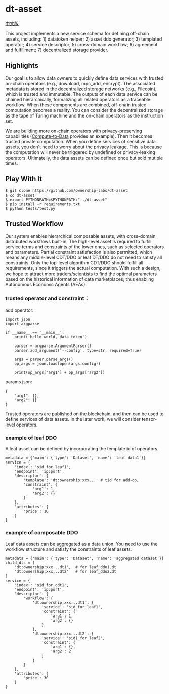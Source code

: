 # dt-asset

[中文版](./README_CN.md)

This project implements a new service schema for defining off-chain assets, including: 1) datatoken helper; 2) asset ddo generator; 3) templated operator; 4) service descriptor; 5) cross-domain workflow; 6) agreement and fulfillment; 7) decentralized storage provider.

## Highlights

Our goal is to allow data owners to quickly define data services with trusted on-chain operators (e.g., download, mpc_add, encrypt). The associated metadata is stored in the decentralized storage networks (e.g., Filecoin), which is trusted and immutable. The outputs of each data service can be chained hierarchically, formalizing all related operators as a traceable workflow. When these components are combined, off-chain trusted computation becomes a reality. You can consider the decentralized storage as the tape of Turing machine and the on-chain operators as the instruction set.

We are building more on-chain operators with privacy-preserving capabilities ([Compute-to-Data](https://github.com/ownership-labs/Compute-to-Data) provides an example). Then it becomes trusted private computation. When you define services of sensitive data assets, you don't need to worry about the privacy leakage. This is because the computation will never be triggered by undefined or privacy-leaking operators. Ultimatelly, the data assets can be defined once but sold mutiple times.

## Play With It

```
$ git clone https://github.com/ownership-labs/dt-asset
$ cd dt-asset
$ export PYTHONPATH=$PYTHONPATH:"../dt-asset"
$ pip install -r requirements.txt
$ python tests/test.py
```

## Trusted Workflow

Our system enables hierarchical composable assets, with cross-domain distributed workflows built-in. The high-level asset is required to fulfill service terms and constraints of the lower ones, such as selected operators and parameters. Partial constraint satisfaction is also permitted, which means any middle-level CDT/DDO or leaf DT/DDO do not need to satisfy all constraints. Only the top-level algorithm CDT/DDO should fulfill all requirements, since it triggers the actual computation. With such a design, we hope to attract more traders/scientists to find the optimal parameters based on the historical information of data marketplaces, thus enabling Autonomous Economic Agents (AEAs).

### trusted operator and constraint：

add operator:
```
import json
import argparse

if __name__ == '__main__':
    print('hello world, data token')

    parser = argparse.ArgumentParser()
    parser.add_argument('--config', type=str, required=True)

    args = parser.parse_args()
    op_args = json.load(open(args.config))

    print(op_args['arg1'] + op_args['arg2'])
```

params.json:
```
{
    "arg1": {},
    "arg2": {}
}
```
Trusted operators are published on the blockchain, and then can be used to define services of data assets. In the later work, we will consider tensor-level operators.

### example of leaf DDO

A leaf asset can be defined by incorporating the template id of operators.
```
metadata = {'main': {'type': 'Dataset', 'name': 'leaf data1'}}
service = {
    'index': 'sid_for_leaf1',
    'endpoint': 'ip:port',
    'descriptor': {
        'template': 'dt:ownership:xxx...' # tid for add-op,
        'constraint': {
            'arg1': 1,
            'arg2': {}
        }
    },
    'attributes': {
        'price': 10
    }
}
```

### example of composable DDO

Leaf data assets can be aggregated as a data union. You need to use the workflow structure and satisfy the constraints of leaf assets.
```
metadata = {'main': {'type': 'Dataset', 'name': 'aggregated dataset'}}
child_dts = [
    'dt:ownership:xxx...dt1',  # for leaf_ddo1.dt
    'dt:ownership:xxx...dt2'   # for leaf_ddo2.dt
]
service = {
    'index': 'sid_for_cdt1',
    'endpoint': 'ip:port',
    'descriptor': {
        'workflow': {
            'dt:ownership:xxx...dt1': {
                'service': 'sid_for_leaf1',
                'constraint': {
                    'arg1': 1,
                    'arg2': {}
                }
            },
            'dt:ownership:xxx...dt2': {
                'service': 'sid1_for_leaf2',
                'constraint': {
                    'arg1': {},
                    'arg2': 2
                }
            }
        }
    },
    'attributes': {
        'price': 30
    }
}
```
